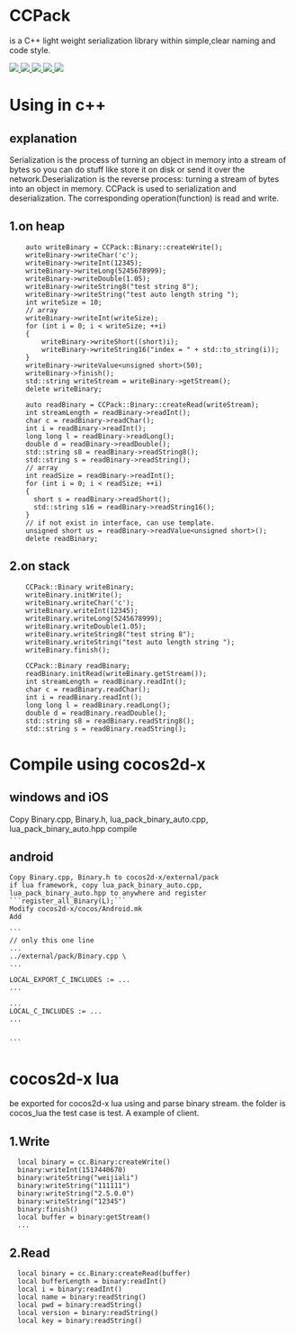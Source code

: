 # CCPack
is a C++ light weight serialization library within simple,clear naming and code style.

<p align="left">
    <a href="">
        <img src="https://img.shields.io/badge/OS-android%20iOS%20windows-yellow.svg">
    </a>
    <a href="https://isocpp.org/">
        <img src="https://img.shields.io/badge/language-C%2B%2B11-blue.svg">
    </a>
    <a href="https://travis-ci.org/felixguendling/cista">
        <img src="https://travis-ci.org/felixguendling/cista.svg?branch=master">
    </a>
    <a href="https://coveralls.io/github/felixguendling/cista?branch=master">
        <img src="https://coveralls.io/repos/github/felixguendling/cista/badge.svg?branch=master">
    </a>
    <a href="https://opensource.org/licenses/MIT" >
        <img src="https://img.shields.io/apm/l/vim-mode.svg">
    </a>
</p>

# Using in c++
## explanation
Serialization is the process of turning an object in memory into a stream of bytes so you can do stuff like store it on disk or send it over the network.Deserialization is the reverse process: turning a stream of bytes into an object in memory.
CCPack is used to serialization and deserialization. The corresponding operation(function) is read and write.

## 1.on heap
```
    auto writeBinary = CCPack::Binary::createWrite();
    writeBinary->writeChar('c');
    writeBinary->writeInt(12345);
    writeBinary->writeLong(5245678999);
    writeBinary->writeDouble(1.05);
    writeBinary->writeString8("test string 8");
    writeBinary->writeString("test auto length string ");
    int writeSize = 10;
    // array
    writeBinary->writeInt(writeSize);
    for (int i = 0; i < writeSize; ++i) 
    {
        writeBinary->writeShort((short)i);
        writeBinary->writeString16("index = " + std::to_string(i));
    }
    writeBinary->writeValue<unsigned short>(50);
    writeBinary->finish();
    std::string writeStream = writeBinary->getStream();
    delete writeBinary;
    
    auto readBinary = CCPack::Binary::createRead(writeStream);
    int streamLength = readBinary->readInt();
    char c = readBinary->readChar();
    int i = readBinary->readInt();
    long long l = readBinary->readLong();
    double d = readBinary->readDouble();
    std::string s8 = readBinary->readString8();
    std::string s = readBinary->readString();
    // array
    int readSize = readBinary->readInt();
    for (int i = 0; i < readSize; ++i) 
    {
      short s = readBinary->readShort();
      std::string s16 = readBinary->readString16();
    }
    // if not exist in interface, can use template.
    unsigned short us = readBinary->readValue<unsigned short>();
    delete readBinary;
```
## 2.on stack
```
    CCPack::Binary writeBinary;
    writeBinary.initWrite();
    writeBinary.writeChar('c');
    writeBinary.writeInt(12345);
    writeBinary.writeLong(5245678999);
    writeBinary.writeDouble(1.05);
    writeBinary.writeString8("test string 8");
    writeBinary.writeString("test auto length string ");
    writeBinary.finish();

    CCPack::Binary readBinary;
    readBinary.initRead(writeBinary.getStream());
    int streamLength = readBinary.readInt();
    char c = readBinary.readChar();
    int i = readBinary.readInt();
    long long l = readBinary.readLong();
    double d = readBinary.readDouble();
    std::string s8 = readBinary.readString8();
    std::string s = readBinary.readString();
```

# Compile using cocos2d-x
## windows and iOS
Copy Binary.cpp, Binary.h, lua_pack_binary_auto.cpp, lua_pack_binary_auto.hpp 
compile
## android
    Copy Binary.cpp, Binary.h to cocos2d-x/external/pack
    if lua framework, copy lua_pack_binary_auto.cpp, lua_pack_binary_auto.hpp to anywhere and register 
    ```register_all_Binary(L);```
    Modify cocos2d-x/cocos/Android.mk
    Add
    
    ```
    // only this one line
    ...
    ../external/pack/Binary.cpp \
    ...
    
    LOCAL_EXPORT_C_INCLUDES := ...
    ...
    
    ...
    LOCAL_C_INCLUDES := ...
    ...
    
    
    ```

# cocos2d-x lua
  be exported for cocos2d-x lua using and parse binary stream.
  the folder is cocos_lua
  the test case is test. A example of client.
  ## 1.Write
  ```
    local binary = cc.Binary:createWrite()
    binary:writeInt(1517440670)
    binary:writeString("weijiali")
    binary:writeString("111111")
    binary:writeString("2.5.0.0")
    binary:writeString("12345")
    binary:finish()
    local buffer = binary:getStream()
    ...
  ```
  ## 2.Read
  ```
    local binary = cc.Binary:createRead(buffer)
    local bufferLength = binary:readInt()
    local i = binary:readInt()
    local name = binary:readString()
    local pwd = binary:readString()
    local version = binary:readString()
    local key = binary:readString()
  ```
